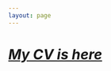 ```yaml
---
layout: page
---
```


[*My CV is here*](https://docs.google.com/a/ncsu.edu/viewer?a=v&pid=sites&srcid=bmNzdS5lZHV8eWd1YW58Z3g6NjY2MjkzMzkxOGJkNzg5MA)
======
